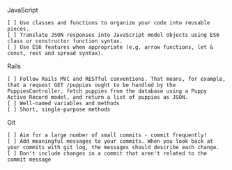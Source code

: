 JavaScript

    [ ] Use classes and functions to organize your code into reusable pieces.
    [ ] Translate JSON responses into JavaScript model objects using ES6 class or constructor function syntax.
    [ ] Use ES6 features when appropriate (e.g. arrow functions, let & const, rest and spread syntax).

Rails

    [ ] Follow Rails MVC and RESTful conventions. That means, for example, that a request GET /puppies ought to be handled by the PuppiesController, fetch puppies from the database using a Puppy Active Record model, and return a list of puppies as JSON.
    [ ] Well-named variables and methods
    [ ] Short, single-purpose methods

Git

    [ ] Aim for a large number of small commits - commit frequently!
    [ ] Add meaningful messages to your commits. When you look back at your commits with git log, the messages should describe each change.
    [ ] Don't include changes in a commit that aren't related to the commit message
